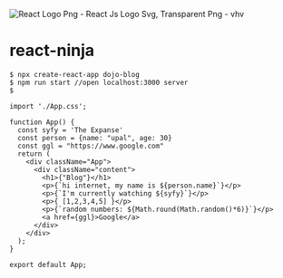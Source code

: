 ![React Logo Png - React Js Logo Svg, Transparent Png - vhv](https://www.vhv.rs/dpng/d/612-6126558_react-logo-png-react-js-logo-svg-transparent.png)

# react-ninja

```react
$ npx create-react-app dojo-blog
$ npm run start //open localhost:3000 server
$
```

```reac
import './App.css';

function App() {
  const syfy = 'The Expanse'
  const person = {name: "upal", age: 30}
  const ggl = "https://www.google.com"
  return (
    <div className="App">
      <div className="content">
        <h1>{"Blog"}</h1>
        <p>{`hi internet, my name is ${person.name}`}</p>
        <p>{`I'm currently watching ${syfy}`}</p>
        <p>{ [1,2,3,4,5] }</p>
        <p>{`random numbers: ${Math.round(Math.random()*6)}`}</p>
        <a href={ggl}>Google</a>
      </div>
    </div>
  );
}

export default App;
```

```react
```




